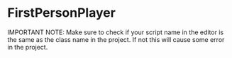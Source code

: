 # FirstPersonPlayer
IMPORTANT NOTE: Make sure to check if your script name in the editor is the same as the class name in the project. 
If not this will cause some error in the project.
